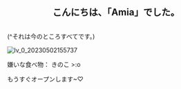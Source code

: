 <h2 align="center">こんにちは、「Amia」でした。</h2>
<p align="center" alt="" width="">
    <img alt="" src="assets/standard.gif">

(^それは今のところすべてです。)


![lv_0_20230502155737](https://user-images.githubusercontent.com/132329107/235600181-e5ae33c3-7f74-4ad2-b49e-995ae58cd901.gif)



嫌いな食べ物： きのこ >:o


もうすぐオープンします~♡
